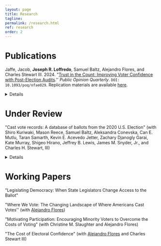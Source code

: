 ```yaml
---
layout: page
title: Research
tagline:
permalink: /research.html
ref: research
order: 2
---
```

# Publications
 Jaffe, Jacob, **Joseph R. Loffredo**, Samuel Baltz, Alejandro Flores, and Charles Stewart III. 2024. "[Trust in the Count: Improving Voter Confidence with Post-Election Audits](https://doi.org/10.1093/poq/nfae029).'' *Public Opinion Quarterly*. `DOI: 10.1093/poq/nfae029`. Replication materials are available [here](https://osf.io/xdn89/).<details style="cursor: pointer;">**Abstract**: Post-election audits are thought to bolster voter confidence in elections, but it is unclear which aspects of audits drive public trust. Using pre-registered vignette and conjoint survey experiments administered by YouGov on a sample of 2,000 American respondents, we find that how an audit is conducted is more important than what an audit finds. Structural features of audits, like who conducts it and how its results are announced, turn out to be more consequential to voter evaluations of election results than the actual discrepancy found. Moreover, while Democrats and Republicans have increasingly divided views of the state of democracy in the United States, they are similarly receptive to information presented about audits, and largely agree that audits are effective tools for detecting errors in vote counting. Our findings thus reinforce the expectation that audits do increase voter trust and suggest that election administrators can strengthen voter confidence by making audits as transparent as possible. </details>

# Under Review
"Cast vote records: A database of ballots from the 2020 U.S. Election" (with Shiro Kuriwaki, Mason Reece, Samuel Baltz, Aleksandra Conevska, Can E. Mutlu, Taran Samarth, Kevin E. Acevedo Jetter, Zachary Djanogly Garai, Kate Murray, Shigeo Hirano, Jeffrey B. Lewis, James M. Snyder, Jr., and Charles H. Stewart, III) <details style="cursor: pointer;">**Abstract**: Ballots are the core records of elections. Electronic records of actual ballots cast (cast vote records) are available to the public in some jurisdictions. However, they have been released in a variety of formats and have not been independently evaluated. Here we introduce a database of cast vote records from the 2020 U.S. general election. We downloaded publicly available unstandardized cast vote records, standardized them into a multi-state database, and extensively compared their totals to certified election results. Our release includes vote records for President, Governor, U.S. Senate and House, and state upper and lower chambers -- covering 40.9 million voters in 20 states who voted for more than 2,121 candidates. This database serves as an uniquely granular administrative dataset for studying voting behavior and election administration. Using this data, we show that in battleground states, 1.9 percent of solid Republicans (as defined by their congressional and state legislative voting) in our database split their ticket for Joseph Biden, while 1.0 percent of solid Democrats split their ticket for Donald Trump.</details>

# Working Papers
"Legislating Democracy: When State Legislators Change Access to the Ballot"

"Where We Vote: The Changing Landscape of Where Americans Cast Votes'' (with [Alejandro Flores](https://a-flores.com))

"Motivating Participation: Encouraging Minority Voters to Overcome the Costs of Voting" (with Christine M. Slaughter and Alejandro Flores)

"The Cost of Electoral Confidence" (with [Alejandro Flores](https://a-flores.com) and Charles Stewart III)
